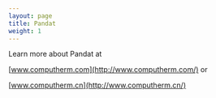 ```yaml
---
layout: page
title: Pandat
weight: 1
---
```


Learn more about Pandat at

  [www.computherm.com](http://www.computherm.com/) or

  [www.computherm.cn](http://www.computherm.cn/)
